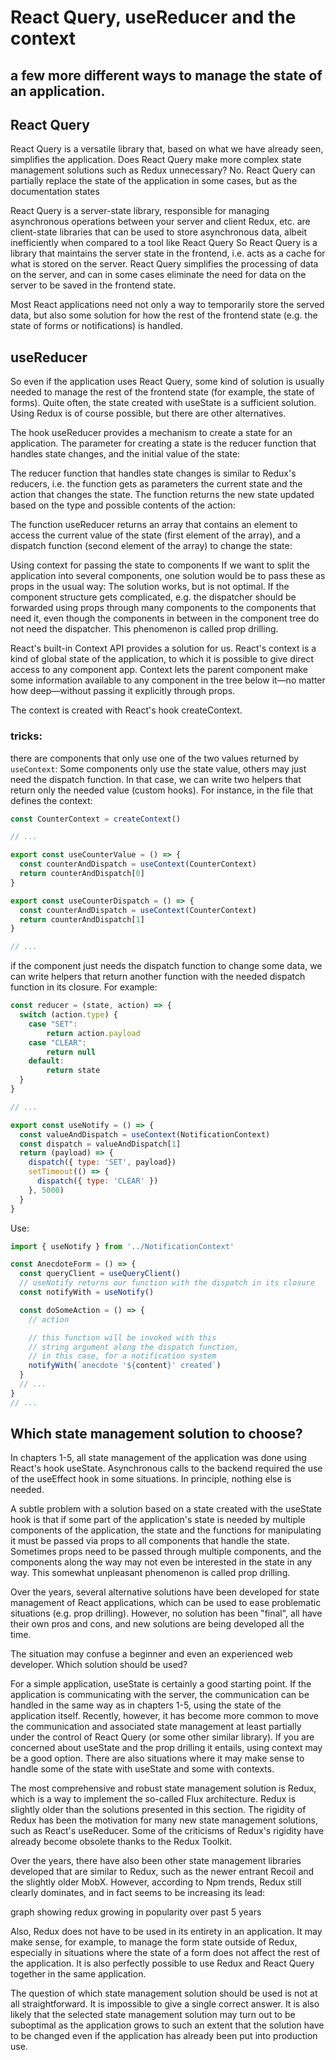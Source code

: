 # React Query, useReducer and the context

## a few more different ways to manage the state of an application.


## React Query

React Query is a versatile library that, based on what we have already seen, simplifies the application. Does React Query make more complex state management solutions such as Redux unnecessary? No. React Query can partially replace the state of the application in some cases, but as the documentation states

React Query is a server-state library, responsible for managing asynchronous operations between your server and client
Redux, etc. are client-state libraries that can be used to store asynchronous data, albeit inefficiently when compared to a tool like React Query
So React Query is a library that maintains the server state in the frontend, i.e. acts as a cache for what is stored on the server. React Query simplifies the processing of data on the server, and can in some cases eliminate the need for data on the server to be saved in the frontend state.

Most React applications need not only a way to temporarily store the served data, but also some solution for how the rest of the frontend state (e.g. the state of forms or notifications) is handled.

## useReducer

So even if the application uses React Query, some kind of solution is usually needed to manage the rest of the frontend state (for example, the state of forms). Quite often, the state created with useState is a sufficient solution. Using Redux is of course possible, but there are other alternatives.

The hook useReducer provides a mechanism to create a state for an application. The parameter for creating a state is the reducer function that handles state changes, and the initial value of the state:

The reducer function that handles state changes is similar to Redux's reducers, i.e. the function gets as parameters the current state and the action that changes the state. The function returns the new state updated based on the type and possible contents of the action:

The function useReducer returns an array that contains an element to access the current value of the state (first element of the array), and a dispatch function (second element of the array) to change the state:

Using context for passing the state to components
If we want to split the application into several components, one solution would be to pass these as props in the usual way: The solution works, but is not optimal. If the component structure gets complicated, e.g. the dispatcher should be forwarded using props through many components to the components that need it, even though the components in between in the component tree do not need the dispatcher. This phenomenon is called prop drilling.

React's built-in Context API provides a solution for us. React's context is a kind of global state of the application, to which it is possible to give direct access to any component app.  Context lets the parent component make some information available to any component in the tree below it—no matter how deep—without passing it explicitly through props.

The context is created with React's hook createContext.


### tricks:

there are components that only use one of the two values returned by `useContext`: Some components only use the state value, others may just need the dispatch function. In that case, we can write two helpers that return only the needed value (custom hooks). For instance, in the file that defines the context:

```js
const CounterContext = createContext()

// ...

export const useCounterValue = () => {
  const counterAndDispatch = useContext(CounterContext)
  return counterAndDispatch[0]
}

export const useCounterDispatch = () => {
  const counterAndDispatch = useContext(CounterContext)
  return counterAndDispatch[1]
}

// ...
```

if the component just needs the dispatch function to change some data, we can write helpers that return another function with the needed dispatch function in its closure. For example:

```js
const reducer = (state, action) => {
  switch (action.type) {
    case "SET":
        return action.payload
    case "CLEAR":
        return null
    default:
        return state
  }
}

// ...

export const useNotify = () => {
  const valueAndDispatch = useContext(NotificationContext)
  const dispatch = valueAndDispatch[1]
  return (payload) => {
    dispatch({ type: 'SET', payload})
    setTimeout(() => {
      dispatch({ type: 'CLEAR' })
    }, 5000)
  } 
}
```

Use:

```js
import { useNotify } from '../NotificationContext'

const AnecdoteForm = () => {
  const queryClient = useQueryClient()
  // useNotify returns our function with the dispatch in its closure
  const notifyWith = useNotify()

  const doSomeAction = () => {
    // action

    // this function will be invoked with this
    // string argument along the dispatch function,
    // in this case, for a notification system
    notifyWith(`anecdote '${content}' created`)
  }
  // ...
}
// ...
```

## Which state management solution to choose?

In chapters 1-5, all state management of the application was done using React's hook useState. Asynchronous calls to the backend required the use of the useEffect hook in some situations. In principle, nothing else is needed.

A subtle problem with a solution based on a state created with the useState hook is that if some part of the application's state is needed by multiple components of the application, the state and the functions for manipulating it must be passed via props to all components that handle the state. Sometimes props need to be passed through multiple components, and the components along the way may not even be interested in the state in any way. This somewhat unpleasant phenomenon is called prop drilling.

Over the years, several alternative solutions have been developed for state management of React applications, which can be used to ease problematic situations (e.g. prop drilling). However, no solution has been "final", all have their own pros and cons, and new solutions are being developed all the time.

The situation may confuse a beginner and even an experienced web developer. Which solution should be used?

For a simple application, useState is certainly a good starting point. If the application is communicating with the server, the communication can be handled in the same way as in chapters 1-5, using the state of the application itself. Recently, however, it has become more common to move the communication and associated state management at least partially under the control of React Query (or some other similar library). If you are concerned about useState and the prop drilling it entails, using context may be a good option. There are also situations where it may make sense to handle some of the state with useState and some with contexts.

The most comprehensive and robust state management solution is Redux, which is a way to implement the so-called Flux architecture. Redux is slightly older than the solutions presented in this section. The rigidity of Redux has been the motivation for many new state management solutions, such as React's useReducer. Some of the criticisms of Redux's rigidity have already become obsolete thanks to the Redux Toolkit.

Over the years, there have also been other state management libraries developed that are similar to Redux, such as the newer entrant Recoil and the slightly older MobX. However, according to Npm trends, Redux still clearly dominates, and in fact seems to be increasing its lead:

graph showing redux growing in popularity over past 5 years

Also, Redux does not have to be used in its entirety in an application. It may make sense, for example, to manage the form state outside of Redux, especially in situations where the state of a form does not affect the rest of the application. It is also perfectly possible to use Redux and React Query together in the same application.

The question of which state management solution should be used is not at all straightforward. It is impossible to give a single correct answer. It is also likely that the selected state management solution may turn out to be suboptimal as the application grows to such an extent that the solution have to be changed even if the application has already been put into production use.